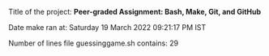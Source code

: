 Title of the project: __Peer-graded Assignment: Bash, Make, Git, and GitHub__

Date make ran at:
Saturday 19 March 2022 09:21:17 PM IST

Number of lines file guessinggame.sh contains:
29
